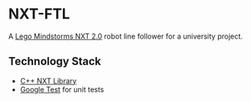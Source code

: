 # NXT-FTL
A [Lego Mindstorms NXT 2.0](https://en.wikipedia.org/wiki/Lego_Mindstorms_NXT#NXT_2.0) robot line follower for a university project.

## Technology Stack
* [C++ NXT Library](http://www.monobrick.dk/software/c-library/)
* [Google Test](https://github.com/google/googletest) for unit tests 
